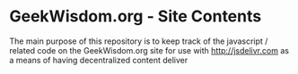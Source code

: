 # GeekWisdom.org - Site Contents

The main purpose of this repository is to keep track of the javascript / related code on the GeekWisdom.org site
for use with http://jsdelivr.com as a means of having decentralized content deliver
